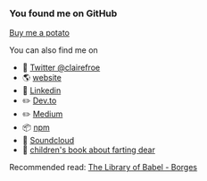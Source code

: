 ### You found me on GitHub

[Buy me a potato](https://www.buymeacoffee.com/clairefro)

You can also find me on 

- 🐔 [Twitter @clairefroe](https://twitter.com/clairefroe)
- 🌎 [website](https://www.clairefro.dev/)
- 🤝 [Linkedin](https://www.linkedin.com/in/claire-froelich/)
- ✏️ [Dev.to](https://dev.to/clairefro)
- ✏️ [Medium](https://medium.com/@clairefroelich)
- 📦 [npm](https://www.npmjs.com/~clairefro)
- 🎵 [Soundcloud](https://soundcloud.com/user-853838561-945972965)
- 🥕 [children's book about farting dear](https://www.power-of-vegetables.com/)

Recommended read: [The Library of Babel - Borges](https://sites.evergreen.edu/politicalshakespeares/wp-content/uploads/sites/226/2015/12/Borges-The-Library-of-Babel.pdf)
